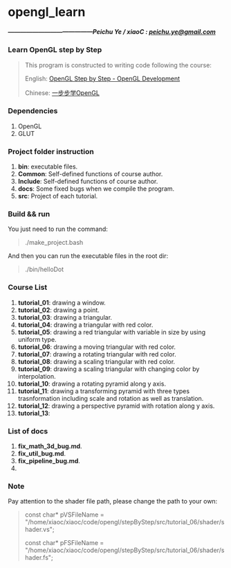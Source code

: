 # opengl_learn
##### ——————————————Peichu Ye / xiaoC : peichu.ye@gmail.com

### Learn OpenGL step by Step 

> This program is constructed to writing code following the course:
> 
> English: [OpenGL Step by Step - OpenGL Development](http://ogldev.atspace.co.uk/)
> 
> Chinese: [一步步学OpenGL](https://zhuanlan.zhihu.com/p/26230474)



### Dependencies
1. OpenGL
2. GLUT



### Project folder instruction

1. **bin**: executable files.
2. **Common**: Self-defined functions of course author.
3. **Include**: Self-defined functions of course author.
4. **docs**: Some fixed bugs when we compile the program.
5. **src**: Project of each tutorial.




### Build && run

You just need to run the command:
> ./make_project.bash

And then you can run the executable files in the root dir:
> ./bin/helloDot



### Course List

1. **tutorial_01**: drawing a window.
2. **tutorial_02**: drawing a point.
3. **tutorial_03**: drawing a triangular.
4. **tutorial_04**: drawing a triangular with red color.
5. **tutorial_05**: drawing a red triangular with variable in size by using uniform type.
6. **tutorial_06**: drawing a moving triangular with red color.
7. **tutorial_07**: drawing a rotating triangular with red color.
8. **tutorial_08**: drawing a scaling triangular with red color.
9. **tutorial_09**: drawing a scaling triangular with changing color by interpolation.
10. **tutorial_10**: drawing a rotating pyramid along y axis. 
11. **tutorial_11**: drawing a transforming pyramid with three types trasnformation including scale and rotation as well as translation.
12. **tutorial_12**: drawing a perspective pyramid with rotation along y axis.
13. **tutorial_13**: 



### List of docs

1. **fix_math_3d_bug.md**.
2. **fix_util_bug.md**.
3. **fix_pipeline_bug.md**.
4. 



### Note 

Pay attention to the shader file path, please change the path to your own:
> 
> const char* pVSFileName = "/home/xiaoc/xiaoc/code/opengl/stepByStep/src/tutorial_06/shader/shader.vs";
> 
> const char* pFSFileName = "/home/xiaoc/xiaoc/code/opengl/stepByStep/src/tutorial_06/shader/shader.fs";
> 